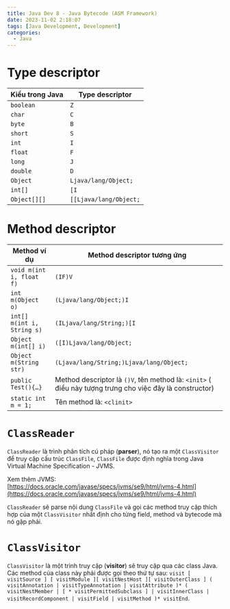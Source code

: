 ```yaml
---
title: Java Dev 8 - Java Bytecode (ASM Framework)
date: 2023-11-02 2:18:07
tags: [Java Development, Development]
categories:
  - Java
---
```


# Type descriptor

| **Kiểu trong Java** | **Type descriptor** |
| --- | --- |
| `boolean` | `Z` |
| `char` | `C` |
| `byte` | `B` |
| `short` | `S` |
| `int` | `I` |
| `float` | `F` |
| `long` | `J` |
| `double` | `D` |
| `Object` | `Ljava/lang/Object;` |
| `int[]` | `[I` |
| `Object[][]` | `[[Ljava/lang/Object;` |

# Method descriptor

| Method ví dụ | **Method descriptor tương ứng** |
| --- | --- |
| `void m(int i, float f)` | `(IF)V` |
| `int m(Object o)` | `(Ljava/lang/Object;)I` |
| `int[] m(int i, String s)` | `(ILjava/lang/String;)[I` |
| `Object m(int[] i)` | `([I)Ljava/lang/Object;` |
| `Object m(String str)` | `(Ljava/lang/String;)Ljava/lang/Object;` |
| `public Test(){…}` | Method descriptor là `()V`, tên method là: `<init>` ( điều này tượng trưng cho việc đây là constructor) |
| `static int m = 1;` | Tên method là: `<clinit>` |

# `ClassReader`

`ClassReader` là trình phân tích cú pháp (**parser**), nó tạo ra một `ClassVisitor` để truy cập cấu trúc `ClassFile`, `ClassFile` được định nghĩa trong Java Virtual Machine Specification - JVMS.

Xem thêm JVMS: [https://docs.oracle.com/javase/specs/jvms/se9/html/jvms-4.html](https://docs.oracle.com/javase/specs/jvms/se9/html/jvms-4.html)

`ClassReader` sẽ parse nội dung `ClassFile` và gọi các method truy cập thích hợp của một `ClassVisitor` nhất định cho từng field, method và bytecode mà nó gặp phải.

# `ClassVisitor`

`ClassVisitor` là một trình truy cập (**visitor**) sẽ truy cập qua các class Java. Các method của class này phải được gọi theo thứ tự sau: `visit [ visitSource ] [ visitModule ][ visitNestHost ][ visitOuterClass ] ( visitAnnotation | visitTypeAnnotation | visitAttribute )* ( visitNestMember | [ * visitPermittedSubclass ] | visitInnerClass | visitRecordComponent | visitField | visitMethod )* visitEnd`.